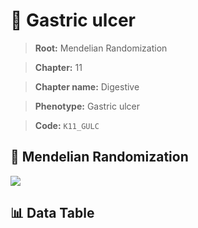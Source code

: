 # 🧪 Gastric ulcer

> **Root:** Mendelian Randomization

> **Chapter:** 11  

> **Chapter name:** Digestive

> **Phenotype:** Gastric ulcer  

> **Code:** `K11_GULC`

## 🧬 Mendelian Randomization  

<img src="/MR/Figures/Forward/K11_GULC.png"/>

## 📊 Data Table

<CsvTableMRF src="/public/MR/Data/Forward/K11_GULC.csv"/>
